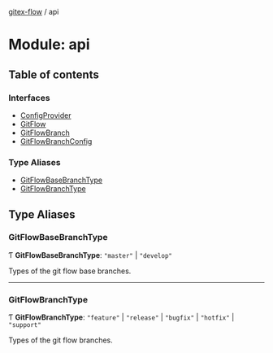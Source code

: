 [gitex-flow](../README.md) / api

# Module: api

## Table of contents

### Interfaces

- [ConfigProvider](../interfaces/api.ConfigProvider.md)
- [GitFlow](../interfaces/api.GitFlow.md)
- [GitFlowBranch](../interfaces/api.GitFlowBranch.md)
- [GitFlowBranchConfig](../interfaces/api.GitFlowBranchConfig.md)

### Type Aliases

- [GitFlowBaseBranchType](api.md#gitflowbasebranchtype)
- [GitFlowBranchType](api.md#gitflowbranchtype)

## Type Aliases

### GitFlowBaseBranchType

Ƭ **GitFlowBaseBranchType**: ``"master"`` \| ``"develop"``

Types of the git flow base branches.

___

### GitFlowBranchType

Ƭ **GitFlowBranchType**: ``"feature"`` \| ``"release"`` \| ``"bugfix"`` \| ``"hotfix"`` \| ``"support"``

Types of the git flow branches.
